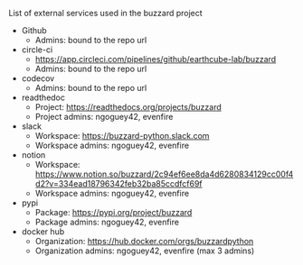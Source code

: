 List of external services used in the buzzard project
- Github
  - Admins: bound to the repo url
- circle-ci
  - https://app.circleci.com/pipelines/github/earthcube-lab/buzzard
  - Admins: bound to the repo url
- codecov
  - Admins: bound to the repo url
- readthedoc
  - Project: https://readthedocs.org/projects/buzzard
  - Project admins: ngoguey42, evenfire
- slack
  - Workspace: https://buzzard-python.slack.com
  - Workspace admins: ngoguey42, evenfire
- notion
  - Workspace: https://www.notion.so/buzzard/2c94ef6ee8da4d6280834129cc00f4d2?v=334ead18796342feb32ba85ccdfcf69f
  - Workspace admins: ngoguey42, evenfire
- pypi
  - Package: https://pypi.org/project/buzzard
  - Package admins: ngoguey42, evenfire
- docker hub
  - Organization: https://hub.docker.com/orgs/buzzardpython
  - Organization admins: ngoguey42, evenfire (max 3 admins)
